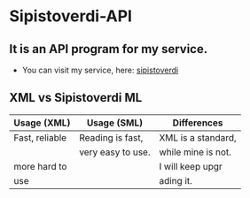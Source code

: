 # Sipistoverdi-API
## It is an API program for my service. 
- You can visit my service, here: [sipistoverdi](http://sipistoverdi.viewdns.net)
## XML vs Sipistoverdi ML 

| Usage (XML)    |  Usage (SML)      | Differences     |
| -------------- | ----------------- | ----------------|
| Fast, reliable | Reading is fast,  | XML is a standard,
                 | very easy to use. | while mine is not. 
  more hard to   |                   | I will keep upgr
  use            |                   | ading it. 
